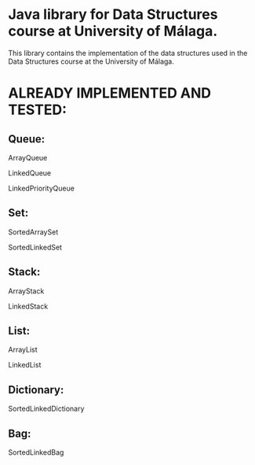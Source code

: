 # Java library for Data Structures course at University of Málaga. #

This library contains the implementation of the data structures used in the Data Structures course at the University of Málaga.

# ALREADY IMPLEMENTED AND TESTED:
## Queue:
ArrayQueue

LinkedQueue

LinkedPriorityQueue
## Set:
SortedArraySet

SortedLinkedSet
## Stack:
ArrayStack

LinkedStack
## List:
ArrayList

LinkedList
## Dictionary:
SortedLinkedDictionary
## Bag:
SortedLinkedBag
